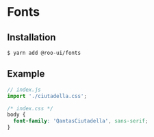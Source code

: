 # Fonts

<!-- STORY -->

## Installation

```shell
$ yarn add @roo-ui/fonts
```

## Example

```js
// index.js
import './ciutadella.css';
```

```css
/* index.css */
body {
  font-family: 'QantasCiutadella', sans-serif;
}
```
